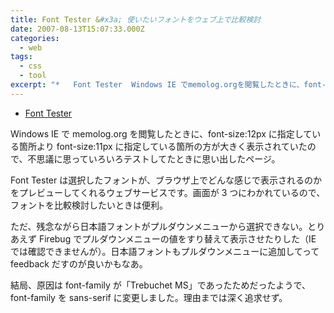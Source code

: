 ```yaml
---
title: Font Tester &#x3a; 使いたいフォントをウェブ上で比較検討
date: 2007-08-13T15:07:33.000Z
categories:
  - web
tags:
  - css
  - tool
excerpt: "*   Font Tester  Windows IE でmemolog.orgを閲覧したときに、font-size:12pxに指定している箇所よりfont-size:11pxに指定している箇所の方が大きく表示されていたので、不思議に思っていろいろテストしてたときに思い出したページ。"
---
```


- [Font Tester](http://www.fonttester.com/)

Windows IE で memolog.org を閲覧したときに、font-size:12px に指定している箇所より font-size:11px に指定している箇所の方が大きく表示されていたので、不思議に思っていろいろテストしてたときに思い出したページ。

Font Tester は選択したフォントが、ブラウザ上でどんな感じで表示されるのかをプレビューしてくれるウェブサービスです。画面が 3 つにわかれているので、フォントを比較検討したいときは便利。

ただ、残念ながら日本語フォントがプルダウンメニューから選択できない。とりあえず Firebug でプルダウンメニューの値をすり替えて表示させたりした（IE では確認できませんが）。日本語フォントもプルダウンメニューに追加してって feedback だすのが良いかもなあ。

結局、原因は font-family が「Trebuchet MS」であったためだったようで、font-family を sans-serif に変更しました。理由までは深く追求せず。
